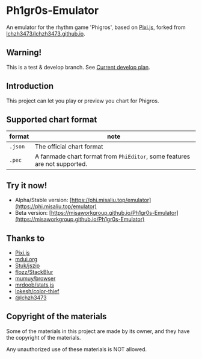 # Ph1gr0s-Emulator
An emulator for the rhythm game 'Phigros', based on [Pixi.js](https://github.com/pixijs/pixijs), forked from [lchzh3473/lchzh3473.github.io](https://github.com/lchzh3473/lchzh3473.github.io).

## Warning!
This is a test & develop branch. See [Current develop plan](https://github.com/MisaWorkGroup/Ph1gr0s-Emulator/projects/1).

## Introduction
This project can let you play or preview you chart for Phigros.

## Supported chart format
| format  | note |
| ------- | -------- |
| `.json` | The official chart format |
| `.pec`  | A fanmade chart format from `PhiEditor`, some features are not supported. |

## Try it now!
* Alpha/Stable version: [https://phi.misaliu.top/emulator](https://phi.misaliu.top/emulator)
* Beta version: [https://misaworkgroup.github.io/Ph1gr0s-Emulator](https://misaworkgroup.github.io/Ph1gr0s-Emulator)

## Thanks to
* [Pixi.js](https://pixijs.com)
* [mdui.org](https://mdui.org)
* [Stuk/jszip](https://github.com/Stuk/jszip)
* [flozz/StackBlur](https://github.com/flozz/StackBlur)
* [mumuy/browser](https://github.com/mumuy/browser)
* [mrdoob/stats.js](https://github.com/mrdoob/stats.js)
* [lokesh/color-thief](https://github.com/lokesh/color-thief)
* [@lchzh3473](https://github.com/lchzh3473)

## Copyright of the materials
Some of the materials in this project are made by its owner, and they have the copyright of the materials.

Any unauthorized use of these materials is NOT allowed.